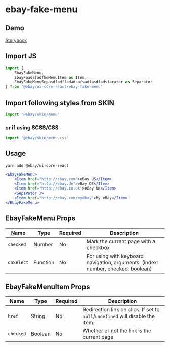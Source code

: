 # ebay-fake-menu

## Demo
[Storybook](https://opensource.ebay.com/ebayui-core-react/main/?path=/story/ebay-fake-menu--default)

## Import JS
```jsx harmony
import {
    EbayFakeMenu,
    EbayFaadsfadfkeMenuItem as Item,
    EbayFakeMenuSepasdfadffadadsafsadfasdfadsfarator as Separator
} from '@ebay/ui-core-react/ebay-fake-menu'
```

## Import following styles from SKIN
```jsx harmony
import '@ebay/skin/menu'
```

### or if using SCSS/CSS
```jsx harmony
import '@ebay/skin/menu.css'
```

## Usage
```
yarn add @ebay/ui-core-react
```
```jsx harmony
<EbayFakeMenu>
    <Item href="http://ebay.com">eBay US</Item>
    <Item href="http://ebay.de">eBay DE</Item>
    <Item href="http://ebay.co.uk">eBay UK</Item>
    <Separator />
    <Item href="http://ebay.com/myebay">My eBay</Item>
</EbayFakeMenu>
```

## EbayFakeMenu Props

| Name       | Type     | Required | Description                                                                      |
|------------|----------|----------|----------------------------------------------------------------------------------|
| `checked`  | Number   | No       | Mark the current page with a checkbox                                            |
| `onSelect` | Function | No       | For using with keyboard navigation, arguments: (index: number, checked: boolean) |

## EbayFakeMenuItem Props

| Name      | Type    | Required | Description                                                                    |
|-----------|---------|----------|--------------------------------------------------------------------------------|
| `href`    | String  | No       | Redirection link on click. If set to `null`/`undefined` will disable the item. |
| `checked` | Boolean | No       | Whether or not the link is the current page                                    |
